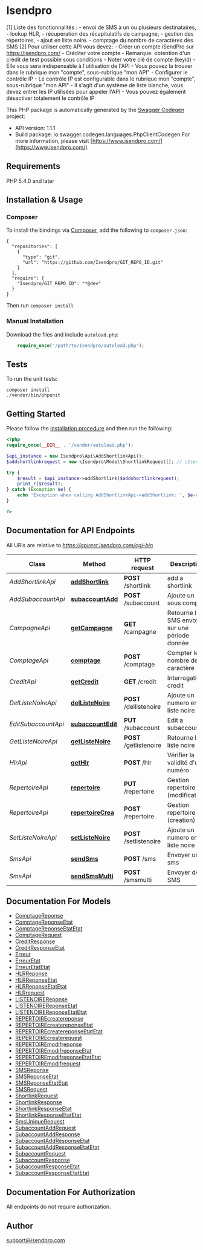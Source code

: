 # Isendpro
[1] Liste des fonctionnalités : - envoi de SMS à un ou plusieurs destinataires, - lookup HLR, - récupération des récapitulatifs de campagne, - gestion des répertoires, - ajout en liste noire. - comptage du nombre de caractères des SMS  [2] Pour utiliser cette API vous devez: - Créer un compte iSendPro sur https://isendpro.com/ - Créditer votre compte      - Remarque: obtention d'un crédit de test possible sous conditions - Noter votre clé de compte (keyid)   - Elle vous sera indispensable à l'utilisation de l'API   - Vous pouvez la trouver dans le rubrique mon \"compte\", sous-rubrique \"mon API\" - Configurer le contrôle IP   - Le contrôle IP est configurable dans le rubrique mon \"compte\", sous-rubrique \"mon API\"   - Il s'agit d'un système de liste blanche, vous devez entrer les IP utilisées pour appeler l'API   - Vous pouvez également désactiver totalement le contrôle IP

This PHP package is automatically generated by the [Swagger Codegen](https://github.com/swagger-api/swagger-codegen) project:

- API version: 1.1.1
- Build package: io.swagger.codegen.languages.PhpClientCodegen
For more information, please visit [https://www.isendpro.com/](https://www.isendpro.com/)

## Requirements

PHP 5.4.0 and later

## Installation & Usage
### Composer

To install the bindings via [Composer](http://getcomposer.org/), add the following to `composer.json`:

```
{
  "repositories": [
    {
      "type": "git",
      "url": "https://github.com/Isendpro/GIT_REPO_ID.git"
    }
  ],
  "require": {
    "Isendpro/GIT_REPO_ID": "*@dev"
  }
}
```

Then run `composer install`

### Manual Installation

Download the files and include `autoload.php`:

```php
    require_once('/path/to/Isendpro/autoload.php');
```

## Tests

To run the unit tests:

```
composer install
./vendor/bin/phpunit
```

## Getting Started

Please follow the [installation procedure](#installation--usage) and then run the following:

```php
<?php
require_once(__DIR__ . '/vendor/autoload.php');

$api_instance = new Isendpro\Api\AddShortlinkApi();
$addshortlinkrequest = new \Isendpro\Model\ShortlinkRequest(); // \Isendpro\Model\ShortlinkRequest | add sub account request

try {
    $result = $api_instance->addShortlink($addshortlinkrequest);
    print_r($result);
} catch (Exception $e) {
    echo 'Exception when calling AddShortlinkApi->addShortlink: ', $e->getMessage(), PHP_EOL;
}

?>
```

## Documentation for API Endpoints

All URIs are relative to *https://apirest.isendpro.com/cgi-bin*

Class | Method | HTTP request | Description
------------ | ------------- | ------------- | -------------
*AddShortlinkApi* | [**addShortlink**](docs/Api/AddShortlinkApi.md#addshortlink) | **POST** /shortlink | add a shortlink
*AddSubaccountApi* | [**subaccountAdd**](docs/Api/AddSubaccountApi.md#subaccountadd) | **POST** /subaccount | Ajoute un sous compte
*CampagneApi* | [**getCampagne**](docs/Api/CampagneApi.md#getcampagne) | **GET** /campagne | Retourne les SMS envoyés sur une période donnée
*ComptageApi* | [**comptage**](docs/Api/ComptageApi.md#comptage) | **POST** /comptage | Compter le nombre de caractère
*CreditApi* | [**getCredit**](docs/Api/CreditApi.md#getcredit) | **GET** /credit | Interrogation credit
*DelListeNoireApi* | [**delListeNoire**](docs/Api/DelListeNoireApi.md#dellistenoire) | **POST** /dellistenoire | Ajoute un numero en liste noire
*EditSubaccountApi* | [**subaccountEdit**](docs/Api/EditSubaccountApi.md#subaccountedit) | **PUT** /subaccount | Edit a subaccount
*GetListeNoireApi* | [**getListeNoire**](docs/Api/GetListeNoireApi.md#getlistenoire) | **POST** /getlistenoire | Retourne le liste noire
*HlrApi* | [**getHlr**](docs/Api/HlrApi.md#gethlr) | **POST** /hlr | Vérifier la validité d&#39;un numéro
*RepertoireApi* | [**repertoire**](docs/Api/RepertoireApi.md#repertoire) | **PUT** /repertoire | Gestion repertoire (modification)
*RepertoireApi* | [**repertoireCrea**](docs/Api/RepertoireApi.md#repertoirecrea) | **POST** /repertoire | Gestion repertoire (creation)
*SetListeNoireApi* | [**setListeNoire**](docs/Api/SetListeNoireApi.md#setlistenoire) | **POST** /setlistenoire | Ajoute un numero en liste noire
*SmsApi* | [**sendSms**](docs/Api/SmsApi.md#sendsms) | **POST** /sms | Envoyer un sms
*SmsApi* | [**sendSmsMulti**](docs/Api/SmsApi.md#sendsmsmulti) | **POST** /smsmulti | Envoyer des SMS


## Documentation For Models

 - [ComptageReponse](docs/Model/ComptageReponse.md)
 - [ComptageReponseEtat](docs/Model/ComptageReponseEtat.md)
 - [ComptageReponseEtatEtat](docs/Model/ComptageReponseEtatEtat.md)
 - [ComptageRequest](docs/Model/ComptageRequest.md)
 - [CreditResponse](docs/Model/CreditResponse.md)
 - [CreditResponseEtat](docs/Model/CreditResponseEtat.md)
 - [Erreur](docs/Model/Erreur.md)
 - [ErreurEtat](docs/Model/ErreurEtat.md)
 - [ErreurEtatEtat](docs/Model/ErreurEtatEtat.md)
 - [HLRReponse](docs/Model/HLRReponse.md)
 - [HLRReponseEtat](docs/Model/HLRReponseEtat.md)
 - [HLRReponseEtatEtat](docs/Model/HLRReponseEtatEtat.md)
 - [HLRrequest](docs/Model/HLRrequest.md)
 - [LISTENOIREReponse](docs/Model/LISTENOIREReponse.md)
 - [LISTENOIREReponseEtat](docs/Model/LISTENOIREReponseEtat.md)
 - [LISTENOIREReponseEtatEtat](docs/Model/LISTENOIREReponseEtatEtat.md)
 - [REPERTOIREcreatereponse](docs/Model/REPERTOIREcreatereponse.md)
 - [REPERTOIREcreatereponseEtat](docs/Model/REPERTOIREcreatereponseEtat.md)
 - [REPERTOIREcreatereponseEtatEtat](docs/Model/REPERTOIREcreatereponseEtatEtat.md)
 - [REPERTOIREcreaterequest](docs/Model/REPERTOIREcreaterequest.md)
 - [REPERTOIREmodifreponse](docs/Model/REPERTOIREmodifreponse.md)
 - [REPERTOIREmodifreponseEtat](docs/Model/REPERTOIREmodifreponseEtat.md)
 - [REPERTOIREmodifreponseEtatEtat](docs/Model/REPERTOIREmodifreponseEtatEtat.md)
 - [REPERTOIREmodifrequest](docs/Model/REPERTOIREmodifrequest.md)
 - [SMSReponse](docs/Model/SMSReponse.md)
 - [SMSReponseEtat](docs/Model/SMSReponseEtat.md)
 - [SMSReponseEtatEtat](docs/Model/SMSReponseEtatEtat.md)
 - [SMSRequest](docs/Model/SMSRequest.md)
 - [ShortlinkRequest](docs/Model/ShortlinkRequest.md)
 - [ShortlinkResponse](docs/Model/ShortlinkResponse.md)
 - [ShortlinkResponseEtat](docs/Model/ShortlinkResponseEtat.md)
 - [ShortlinkResponseEtatEtat](docs/Model/ShortlinkResponseEtatEtat.md)
 - [SmsUniqueRequest](docs/Model/SmsUniqueRequest.md)
 - [SubaccountAddRequest](docs/Model/SubaccountAddRequest.md)
 - [SubaccountAddResponse](docs/Model/SubaccountAddResponse.md)
 - [SubaccountAddResponseEtat](docs/Model/SubaccountAddResponseEtat.md)
 - [SubaccountAddResponseEtatEtat](docs/Model/SubaccountAddResponseEtatEtat.md)
 - [SubaccountRequest](docs/Model/SubaccountRequest.md)
 - [SubaccountResponse](docs/Model/SubaccountResponse.md)
 - [SubaccountResponseEtat](docs/Model/SubaccountResponseEtat.md)
 - [SubaccountResponseEtatEtat](docs/Model/SubaccountResponseEtatEtat.md)


## Documentation For Authorization

 All endpoints do not require authorization.


## Author

support@isendpro.com


